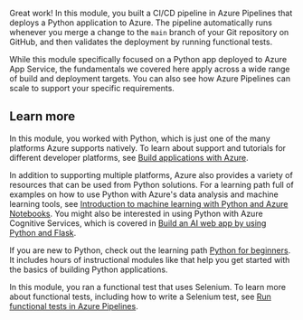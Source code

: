 Great work! In this module, you built a CI/CD pipeline in Azure Pipelines that deploys a Python application to Azure. The pipeline automatically runs whenever you merge a change to the `main` branch of your Git repository on GitHub, and then validates the deployment by running functional tests.

While this module specifically focused on a Python app deployed to Azure App Service, the fundamentals we covered here apply across a wide range of build and deployment targets. You can also see how Azure Pipelines can scale to support your specific requirements.

## Learn more

In this module, you worked with Python, which is just one of the many platforms Azure supports natively. To learn about support and tutorials for different developer platforms, see [Build applications with Azure](https://azure.microsoft.com/developer/?azure-portal=true).

In addition to supporting multiple platforms, Azure also provides a variety of resources that can be used from Python solutions. For a learning path full of examples on how to use Python with Azure's data analysis and machine learning tools, see [Introduction to machine learning with Python and Azure Notebooks](../../../paths/intro-to-ml-with-python/index.yml?azure-portal=true). You might also be interested in using Python with Azure Cognitive Services, which is covered in [Build an AI web app by using Python and Flask](/training/modules/python-flask-build-ai-web-app/?azure-portal=true).

If you are new to Python, check out the learning path [Python for beginners](../../../paths/beginner-python/index.yml?azure-portal=true). It includes hours of instructional modules like that help you get started with the basics of building Python applications.

In this module, you ran a functional test that uses Selenium. To learn more about functional tests, including how to write a Selenium test, see [Run functional tests in Azure Pipelines](/training/modules/run-functional-tests-azure-pipelines/?azure-portal=true).
